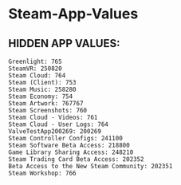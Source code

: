 # Steam-App-Values

## HIDDEN APP VALUES:

    Greenlight: 765
    SteamVR: 250820
    Steam Cloud: 764
    Steam (Client): 753
    Steam Music: 258280
    Steam Economy: 754
    Steam Artwork: 767767
    Steam Screenshots: 760
    Steam Cloud - Videos: 761
    Steam Cloud - User Logs: 764
    ValveTestApp200269: 200269
    Steam Controller Configs: 241100
    Steam Software Beta Access: 218800
    Game Library Sharing Access: 248210
    Steam Trading Card Beta Access: 202352
    Beta Access to the New Steam Community: 202351
    Steam Workshop: 766

